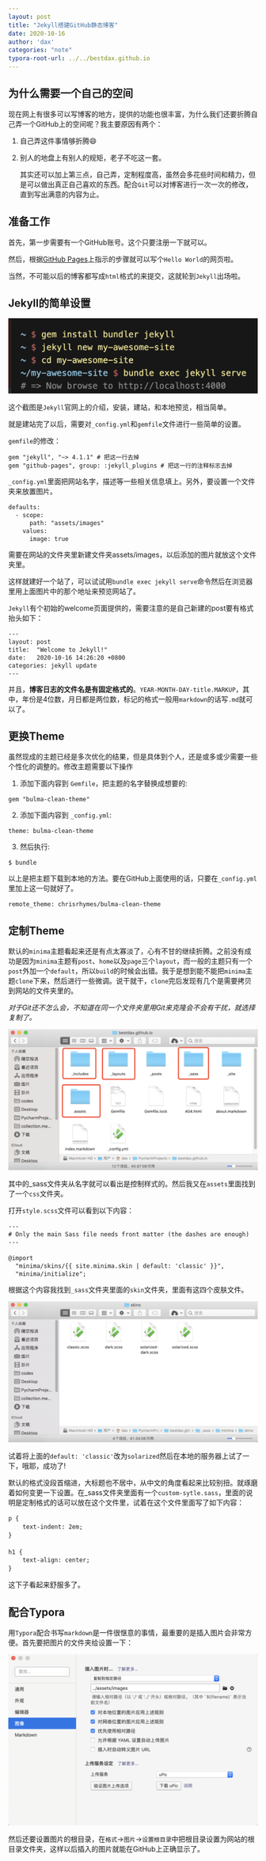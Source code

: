 ```yaml
---
layout: post
title: "Jekyll搭建GitHub静态博客"
date: 2020-10-16
author: 'dax'
categories: "note"
typora-root-url: ../../bestdax.github.io
---
```




## 为什么需要一个自己的空间

现在网上有很多可以写博客的地方，提供的功能也很丰富，为什么我们还要折腾自己弄一个GitHub上的空间呢？我主要原因有两个：

1. 自己弄这件事情够折腾😄️

2. 别人的地盘上有别人的规矩，老子不吃这一套。

   其实还可以加上第三点，自己弄，定制程度高，虽然会多花些时间和精力，但是可以做出真正自己喜欢的东西。配合`Git`可以对博客进行一次一次的修改，直到写出满意的内容为止。

   

   

## 准备工作

首先，第一步需要有一个GitHub账号。这个只要注册一下就可以。

然后，根据[GitHub Pages](https://pages.github.com/)上指示的步骤就可以写个`Hello World`的网页啦。

当然，不可能以后的博客都写成`html`格式的来提交，这就轮到`Jekyll`出场啦。

## Jekyll的简单设置

<img src="/assets/images/image-20201018150301878.png" alt="image-20201018150301878" style="zoom:50%;" />

这个截图是`Jekyll`官网上的介绍，安装，建站，和本地预览，相当简单。

就是建站完了以后，需要对`_config.yml`和`gemfile`文件进行一些简单的设置。

`gemfile`的修改：

```
gem "jekyll", "~> 4.1.1" # 把这一行去掉
gem "github-pages", group: :jekyll_plugins # 把这一行的注释标志去掉
```

`_config.yml`里面把网站名字，描述等一些相关信息填上。另外，要设置一个文件夹来放置图片。

```
defaults:
  - scope:
      path: "assets/images"
    values:
      image: true
```

需要在网站的文件夹里新建文件夹assets/images，以后添加的图片就放这个文件夹里。

这样就建好一个站了，可以试试用`bundle exec jekyll serve`命令然后在浏览器里用上面图片中的那个地址来预览网站了。

`Jekyll`有个初始的welcome页面提供的，需要注意的是自己新建的post要有格式抬头如下：

```
---
layout: post
title:  "Welcome to Jekyll!"
date:   2020-10-16 14:26:20 +0800
categories: jekyll update
---
```

并且，**博客日志的文件名是有固定格式的**。`YEAR-MONTH-DAY-title.MARKUP`，其中，年份是4位数，月日都是两位数，标记的格式一般用`markdown`的话写`.md`就可以了。

## 更换Theme

虽然现成的主题已经是多次优化的结果，但是具体到个人，还是或多或少需要一些个性化的调整的。修改主题需要以下操作

1. 添加下面内容到 `Gemfile`，把主题的名字替换成想要的:

```
gem "bulma-clean-theme"
```

2. 添加下面内容到 `_config.yml`:

```
theme: bulma-clean-theme
```

3. 然后执行:

```
$ bundle
```

以上是把主题下载到本地的方法。要在GitHub上面使用的话，只要在`_config.yml`里加上这一句就好了。

```
remote_theme: chrisrhymes/bulma-clean-theme
```

## 定制Theme

默认的`minima`主题看起来还是有点太寡淡了，心有不甘的继续折腾。之前没有成功是因为`minima`主题有`post`、`home`以及`page`三个`layout`，而一般的主题只有一个`post`外加一个`default`，所以`build`的时候会出错。我于是想到能不能把`minima`主题`clone`下来，然后进行一些微调。说干就干，`clone`完后发现有几个是需要拷贝到网站的文件夹里的。

<i>对于Git还不怎么会，不知道在同一个文件夹里用Git来克隆会不会有干扰，就选择复制了。</i>



<img src="/assets/images/image-20201019133124640.png" alt="image-20201019133124640" style="zoom:50%;" />

其中的_sass文件夹从名字就可以看出是控制样式的。然后我又在`assets`里面找到了一个`css`文件夹。

打开`style.scss`文件可以看到以下内容：

```
---
# Only the main Sass file needs front matter (the dashes are enough)
---

@import
  "minima/skins/{{ site.minima.skin | default: 'classic' }}",
  "minima/initialize";
```

根据这个内容我找到`_sass`文件夹里面的`skin`文件夹，里面有这四个皮肤文件。

<img src="/assets/images/image-20201019134116119.png" alt="image-20201019134116119" style="zoom:50%;" />

试着将上面的`default: 'classic'`改为`solarized`然后在本地的服务器上试了一下，哦耶，成功了!

默认的格式没段首缩进，大标题也不居中，从中文的角度看起来比较别扭。就琢磨着如何变更一下设置。在_sass文件夹里面有一个`custom-sytle.sass`，里面的说明是定制格式的话可以放在这个文件里，试着在这个文件里面写了如下内容：

```html
p {
	text-indent: 2em;
}

h1 {
	text-align: center;
}
```

这下子看起来舒服多了。

## 配合Typora

用`Typora`配合书写`markdown`是一件很惬意的事情，最重要的是插入图片会非常方便。首先要把图片的文件夹给设置一下：

<img src="/assets/images/image-20201103153039481.png" alt="image-20201103153039481" style="zoom:50%;" />

然后还要设置图片的根目录，在`格式`→`图片`→`设置根目录`中把根目录设置为网站的根目录文件夹，这样以后插入的图片就能在GitHub上正确显示了。

